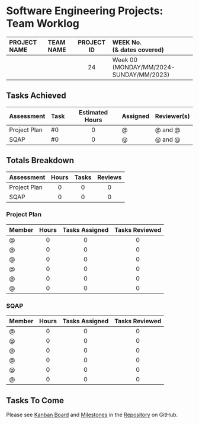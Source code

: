 <link rel="stylesheet" href="../styles/worklog.css" type="text/css">

# Software Engineering Projects: Team Worklog
<!--
	Editor(s):
	Year: 2024
-->

|PROJECT NAME|TEAM NAME|PROJECT ID|WEEK No.<br/>(&amp; dates covered)|
|:-|:-|:-:|:-|
|||24|Week 00<br/>(MONDAY/MM/2024-SUNDAY/MM/2023)|

## Tasks Achieved
|Assessment|Task|Estimated Hours|Assigned|Reviewer(s)|
|:-|:-|:-:|:-|:-|
|Project Plan|#0|0|@|@ and @|
|SQAP|#0|0|@|@ and @|

<!--
> *[As a guide in estimating the time consider the following:]*
>
> *[Each team member should contribute equally, and time spent actually writing software should be about*
> *(10 hours x 6 team members) across 24 weeks,*\
> *Total time allocation for each student should not exceed 10 hours per week,*\
> *The total hours per activity should be feasible.]*
-->

<div class="page"/><!-- page break -->

## Totals Breakdown
|Assessment|Hours|Tasks|Reviews|
|:-|:-:|:-:|:-:|
|Project Plan|0|0|0|
|SQAP|0|0|0|

### Project Plan
|Member|Hours|Tasks Assigned|Tasks Reviewed|
|:-|:-:|:-:|:-:|
|@|0|0|0|
|@|0|0|0|
|@|0|0|0|
|@|0|0|0|
|@|0|0|0|
|@|0|0|0|

### SQAP
|Member|Hours|Tasks Assigned|Tasks Reviewed|
|:-|:-:|:-:|:-:|
|@|0|0|0|
|@|0|0|0|
|@|0|0|0|
|@|0|0|0|
|@|0|0|0|
|@|0|0|0|

<!--EASY COPY+PASTE ACCESS
@
@
@
@
@
@

is:pr is:closed sort:created-asc milestone:"Project Plan" assignee:
is:pr is:closed sort:created-asc milestone:"Project Plan" assignee:
is:pr is:closed sort:created-asc milestone:"Project Plan" assignee:
is:pr is:closed sort:created-asc milestone:"Project Plan" assignee:
is:pr is:closed sort:created-asc milestone:"Project Plan" assignee:
is:pr is:closed sort:created-asc milestone:"Project Plan" assignee:

is:pr is:closed sort:created-asc milestone:"Project Plan" reviewed-by: -assignee:
is:pr is:closed sort:created-asc milestone:"Project Plan" reviewed-by: -assignee:
is:pr is:closed sort:created-asc milestone:"Project Plan" reviewed-by: -assignee:
is:pr is:closed sort:created-asc milestone:"Project Plan" reviewed-by: -assignee:
is:pr is:closed sort:created-asc milestone:"Project Plan" reviewed-by: -assignee:
is:pr is:closed sort:created-asc milestone:"Project Plan" reviewed-by: -assignee:
-->

## Tasks To Come
Please see [Kanban Board][board] and [Milestones][assessments] in the [Repository][repo] on GitHub.

<!-- Other URLs -->
[board]: <>
[assessments]: <>
[repo]: <>
